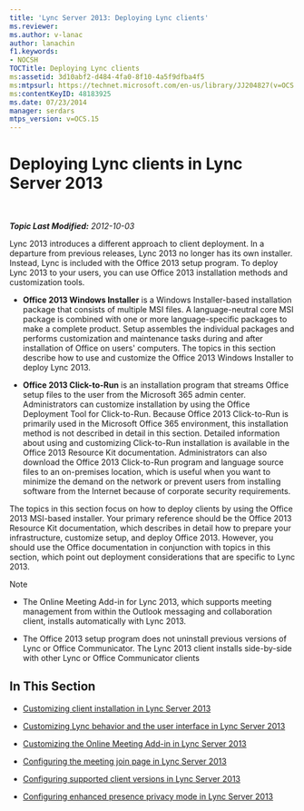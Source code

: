 ```yaml
---
title: 'Lync Server 2013: Deploying Lync clients'
ms.reviewer: 
ms.author: v-lanac
author: lanachin
f1.keywords:
- NOCSH
TOCTitle: Deploying Lync clients
ms:assetid: 3d10abf2-d484-4fa0-8f10-4a5f9dfba4f5
ms:mtpsurl: https://technet.microsoft.com/en-us/library/JJ204827(v=OCS.15)
ms:contentKeyID: 48183925
ms.date: 07/23/2014
manager: serdars
mtps_version: v=OCS.15
---
```


<div data-xmlns="http://www.w3.org/1999/xhtml">

<div class="topic" data-xmlns="http://www.w3.org/1999/xhtml" data-msxsl="urn:schemas-microsoft-com:xslt" data-cs="https://msdn.microsoft.com/">

<div data-asp="https://msdn2.microsoft.com/asp">

# Deploying Lync clients in Lync Server 2013

</div>

<div id="mainSection">

<div id="mainBody">

<span> </span>

_**Topic Last Modified:** 2012-10-03_

Lync 2013 introduces a different approach to client deployment. In a departure from previous releases, Lync 2013 no longer has its own installer. Instead, Lync is included with the Office 2013 setup program. To deploy Lync 2013 to your users, you can use Office 2013 installation methods and customization tools.

  - **Office 2013 Windows Installer** is a Windows Installer-based installation package that consists of multiple MSI files. A language-neutral core MSI package is combined with one or more language-specific packages to make a complete product. Setup assembles the individual packages and performs customization and maintenance tasks during and after installation of Office on users' computers. The topics in this section describe how to use and customize the Office 2013 Windows Installer to deploy Lync 2013.

  - **Office 2013 Click-to-Run** is an installation program that streams Office setup files to the user from the Microsoft 365 admin center. Administrators can customize installation by using the Office Deployment Tool for Click-to-Run. Because Office 2013 Click-to-Run is primarily used in the Microsoft Office 365 environment, this installation method is not described in detail in this section. Detailed information about using and customizing Click-to-Run installation is available in the Office 2013 Resource Kit documentation. Administrators can also download the Office 2013 Click-to-Run program and language source files to an on-premises location, which is useful when you want to minimize the demand on the network or prevent users from installing software from the Internet because of corporate security requirements.

The topics in this section focus on how to deploy clients by using the Office 2013 MSI-based installer. Your primary reference should be the Office 2013 Resource Kit documentation, which describes in detail how to prepare your infrastructure, customize setup, and deploy Office 2013. However, you should use the Office documentation in conjunction with topics in this section, which point out deployment considerations that are specific to Lync 2013.

<div>


> [!NOTE]  
> <UL>
> <LI>
> <P>The Online Meeting Add-in for Lync 2013, which supports meeting management from within the Outlook messaging and collaboration client, installs automatically with Lync 2013.</P>
> <LI>
> <P>The Office 2013 setup program does not uninstall previous versions of Lync or Office Communicator. The Lync 2013 client installs side-by-side with other Lync or Office Communicator clients</P></LI></UL>



</div>

<div>

## In This Section

  - [Customizing client installation in Lync Server 2013](lync-server-2013-customizing-client-installation.md)

  - [Customizing Lync behavior and the user interface in Lync Server 2013](lync-server-2013-customizing-lync-behavior-and-the-user-interface.md)

  - [Customizing the Online Meeting Add-in in Lync Server 2013](lync-server-2013-customizing-the-online-meeting-add-in.md)

  - [Configuring the meeting join page in Lync Server 2013](lync-server-2013-configuring-the-meeting-join-page.md)

  - [Configuring supported client versions in Lync Server 2013](lync-server-2013-configuring-supported-client-versions.md)

  - [Configuring enhanced presence privacy mode in Lync Server 2013](lync-server-2013-configuring-enhanced-presence-privacy-mode.md)

</div>

</div>

<span> </span>

</div>

</div>

</div>

